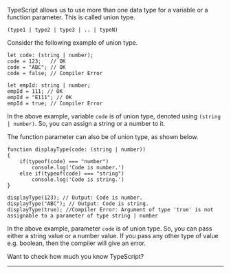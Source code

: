 TypeScript allows us to use more than one data type for a variable or a function parameter. This is called union type.

```
(type1 | type2 | type3 | .. | typeN)

```

Consider the following example of union type.

    let code: (string | number);
    code = 123;   // OK
    code = "ABC"; // OK
    code = false; // Compiler Error
    
    let empId: string | number;
    empId = 111; // OK
    empId = "E111"; // OK
    empId = true; // Compiler Error
    

In the above example, variable `code` is of union type, denoted using `(string | number)`. So, you can assign a string or a number to it.

The function parameter can also be of union type, as shown below.

    function displayType(code: (string | number))
    {
        if(typeof(code) === "number")
            console.log('Code is number.')
        else if(typeof(code) === "string")
            console.log('Code is string.')
    }
    
    displayType(123); // Output: Code is number.
    displayType("ABC"); // Output: Code is string.
    displayType(true); //Compiler Error: Argument of type 'true' is not assignable to a parameter of type string | number
    

In the above example, parameter `code` is of union type. So, you can pass either a string value or a number value. If you pass any other type of value e.g. boolean, then the compiler will give an error.

Want to check how much you know TypeScript?

___